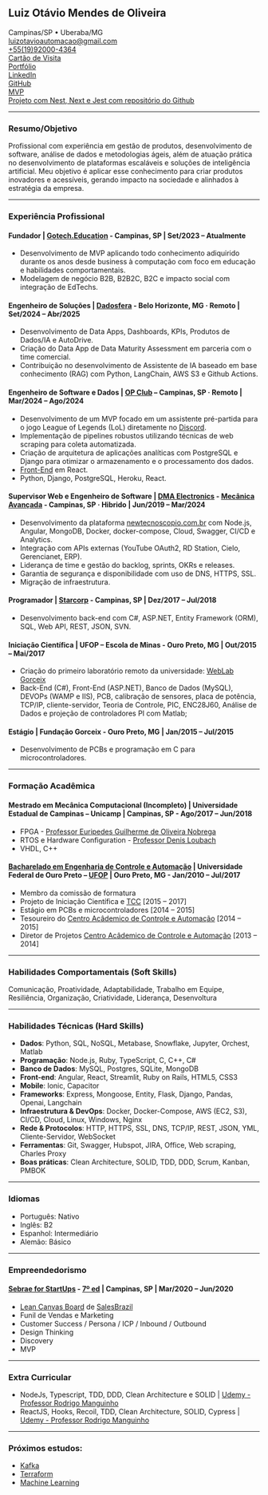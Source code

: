 ## Luiz Otávio Mendes de Oliveira  

Campinas/SP • Uberaba/MG  
luizotavioautomacao@gmail.com  
[+55(19)92000-4364](https://api.whatsapp.com/send?phone=5519920004364)  
[Cartão de Visita](https://luizotavio.netlify.app)  
[Portfólio](https://luizotavio.netlify.app/portifolio)  
[LinkedIn](https://www.linkedin.com/in/luiz-otavio-mendes-de-oliveira)  
[GitHub](https://github.com/luizotavioautomacao)  
[MVP](https://gotech.education)  
[Projeto com Nest, Next e Jest com repositório do Github](https://assistir-tv.shop)

---

### Resumo/Objetivo  

Profissional com experiência em gestão de produtos, desenvolvimento de software, análise de dados e metodologias ágeis, além de atuação prática no desenvolvimento de plataformas escaláveis e soluções de inteligência artificial. Meu objetivo é aplicar esse conhecimento para criar produtos inovadores e acessíveis, gerando impacto na sociedade e alinhados à estratégia da empresa.  

---

### Experiência Profissional  

#### Fundador | [Gotech.Education](https://gotech.education) - Campinas, SP | Set/2023 – Atualmente  
- Desenvolvimento de MVP aplicando todo conhecimento adiquirido durante os anos desde business à computação com foco em educação e habilidades comportamentais.  
- Modelagem de negócio B2B, B2B2C, B2C e impacto social com integração de EdTechs.  

#### Engenheiro de Soluções | [Dadosfera](https://dadosfera.ai) - Belo Horizonte, MG · Remoto | Set/2024 – Abr/2025  
- Desenvolvimento de Data Apps, Dashboards, KPIs, Produtos de Dados/IA e AutoDrive.  
- Criação do Data App de Data Maturity Assessment em parceria com o time comercial.  
- Contribuição no desenvolvimento de Assistente de IA baseado em base conhecimento (RAG) com Python, LangChain, AWS S3 e Github Actions.  

#### Engenheiro de Software e Dados | [OP Club](https://opclub.gg) – Campinas, SP · Remoto | Mar/2024 – Ago/2024
- Desenvolvimento de um MVP focado em um assistente pré-partida para o jogo League of Legends (LoL) diretamente no [Discord](https://discord.com/oauth2/authorize?client_id=1228089697088311298&response_type=code&redirect_uri=https%3A%2F%2Fwww.opclub.gg%2FgetDiscordToken&scope=email+identify).  
- Implementação de pipelines robustos utilizando técnicas de web scraping para coleta automatizada.  
- Criação de arquitetura de aplicações analíticas com PostgreSQL e Django para otimizar o armazenamento e o processamento dos dados.  
- [Front-End](https://opclub.netlify.app) em React.  
- Python, Django, PostgreSQL, Heroku, React.  

#### Supervisor Web e Engenheiro de Software | [DMA Electronics](http://dma.ind.br) - [Mecânica Avançada](https://mecanicaavancada.com.br) - Campinas, SP · Hibrido | Jun/2019 – Mar/2024  
- Desenvolvimento da plataforma [newtecnoscopio.com.br](https://newtecnoscopio.com.br) com Node.js, Angular, MongoDB, Docker, docker-compose, Cloud, Swagger, CI/CD e Analytics.  
- Integração com APIs externas (YouTube OAuth2, RD Station, Cielo, Gerencianet, ERP).  
- Liderança de time e gestão do backlog, sprints, OKRs e releases.  
- Garantia de segurança e disponibilidade com uso de DNS, HTTPS, SSL.  
- Migração de infraestrutura.   

#### Programador | [Starcorp](http://www.starcorp.com.br) - Campinas, SP | Dez/2017 – Jul/2018  
- Desenvolvimento back-end com C#, ASP.NET, Entity Framework (ORM), SQL, Web API, REST, JSON, SVN.

#### Iniciação Científica | UFOP – Escola de Minas - Ouro Preto, MG | Out/2015 – Mai/2017  
- Criação do primeiro laboratório remoto da universidade: [WebLab Gorceix](https://decat.ufop.br/weblab-gorceix)  
- Back-End (C#), Front-End (ASP.NET), Banco de Dados (MySQL), DEVOPs (WAMP e IIS), PCB, calibração de sensores, placa de potência, TCP/IP, cliente-servidor, Teoria de Controle, PIC, ENC28J60, Análise de Dados e projeção de controladores PI com Matlab;  

#### Estágio | Fundação Gorceix - Ouro Preto, MG | Jan/2015 – Jul/2015  
- Desenvolvimento de PCBs e programação em C para microcontroladores.  

---

### Formação Acadêmica  

#### Mestrado em Mecânica Computacional (Incompleto) | Universidade Estadual de Campinas – Unicamp | Campinas, SP - Ago/2017 – Jun/2018  
- FPGA - [Professor Euripedes Guilherme de Oliveira Nobrega](http://buscatextual.cnpq.br/buscatextual/visualizacv.do?id=K4793197T1)  
- RTOS e Hardware Configuration - [Professor Denis Loubach](http://www.comp.ita.br/~dloubach)  
- VHDL, C++  

#### [Bacharelado em Engenharia de Controle e Automação](https://zeppelin10.ufop.br/SistemaAcademico/MatrizCurricular?codCurso=AUT) | Universidade Federal de Ouro Preto – [UFOP](https://ufop.br) | Ouro Preto, MG - Jan/2010 – Jul/2017  
- Membro da comissão de formatura 
- Projeto de Iniciação Científica e [TCC](https://www.monografias.ufop.br/handle/35400000/440) [2015 – 2017]  
- Estágio em PCBs e microcontroladores [2014 – 2015]    
- Tesoureiro do [Centro Acâdemico de Controle e Automação](https://decat.ufop.br/caeca) [2014 – 2015]  
- Diretor de Projetos [Centro Acâdemico de Controle e Automação](https://decat.ufop.br/caeca) [2013 – 2014]  

---

### Habilidades Comportamentais (Soft Skills)
Comunicação, Proatividade, Adaptabilidade, Trabalho em Equipe, Resiliência, Organização, Criatividade, Liderança, Desenvoltura  

---

### Habilidades Técnicas (Hard Skills)  
- **Dados**: Python, SQL, NoSQL, Metabase, Snowflake, Jupyter, Orchest, Matlab  
- **Programação**: Node.js, Ruby, TypeScript, C, C++, C#  
- **Banco de Dados**: MySQL, Postgres, SQLite, MongoDB  
- **Front-end**: Angular, React, Streamlit, Ruby on Rails, HTML5, CSS3  
- **Mobile**: Ionic, Capacitor    
- **Frameworks**: Express, Mongoose, Entity, Flask, Django, Pandas, Openai, Langchain  
- **Infraestrutura & DevOps**: Docker, Docker-Compose, AWS (EC2, S3), CI/CD, Cloud, Linux, Windows, Nginx  
- **Rede & Protocolos**: HTTP, HTTPS, SSL, DNS, TCP/IP, REST, JSON, YML, Cliente-Servidor, WebSocket   
- **Ferramentas**: Git, Swagger, Hubspot, JIRA, Office, Web scraping, Charles Proxy  
- **Boas práticas**: Clean Architecture, SOLID, TDD, DDD, Scrum, Kanban, PMBOK  

---

### Idiomas
- Português: Nativo  
- Inglês: B2  
- Espanhol: Intermediário  
- Alemão: Básico  

---

### Empreendedorismo

#### [Sebrae for StartUps](https://sebrae.com.br/sites/PortalSebrae/ufs/sp/sebraeaz/startup-sp-sebrae,59bb8c2864761610VgnVCM1000004c00210aRCRD) - [7º ed](https://sebrae.com.br/Sebrae/Portal%20Sebrae/UFs/SP/Programas%20e%20Solu%c3%a7%c3%b5es/StartupSP/StartupSP%20-%20Edital%202020.1.pdf) | Campinas, SP | Mar/2020 – Jun/2020  
- [Lean Canvas Board](https://canvanizer.com/canvas/wFRWRurhIeqV2) de [SalesBrazil](https://salesbrazil.netlify.app)
- Funil de Vendas e Marketing
- Customer Success / Persona / ICP / Inbound / Outbound
- Design Thinking
- Discovery
- MVP

---

### Extra Curricular

- NodeJs, Typescript, TDD, DDD, Clean Architecture e SOLID | [Udemy - Professor Rodrigo Manguinho](https://www.udemy.com/course/tdd-com-mango)  
- ReactJS, Hooks, Recoil, TDD, Clean Architecture, SOLID, Cypress | [Udemy - Professor Rodrigo Manguinho](https://www.udemy.com/course/react-com-mango)  

---

### Próximos estudos:

- [Kafka](https://kafka.apache.org)    
- [Terraform](https://developer.hashicorp.com/terraform)  
- [Machine Learning](https://scikit-learn.org)  

